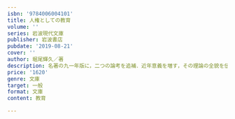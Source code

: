 ```yaml
---
isbn: '9784006004101'
title: 人権としての教育
volume: ''
series: 岩波現代文庫
publisher: 岩波書店
pubdate: '2019-08-21'
cover: ''
author: 堀尾輝久／著
description: 名著の九一年版に，二つの論考を追補．近年意義を増す，その理論の全貌を伝える．解説=世取山洋介．
price: '1620'
genre: 文庫
target: 一般
format: 文庫
content: 教育

---
```

